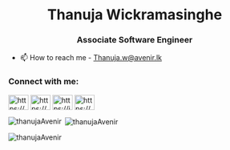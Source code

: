 
<h1 align="center">Thanuja Wickramasinghe</h1>
<h3 align="center">Associate Software Engineer</h3>

- 📫 How to reach me  - Thanuja.w@avenir.lk

<h3 align="left">Connect with me:</h3>
<p align="left">
<a href="https://linkedin.com/in/https://www.linkedin.com/in/thanuja-dhananjaya/" target="blank"><img align="center" src="https://raw.githubusercontent.com/rahuldkjain/github-profile-readme-generator/master/src/images/icons/Social/linked-in-alt.svg" alt="https://www.linkedin.com/in/thanuja-dhananjaya/" height="30" width="40" /></a>
<a href="https://fb.com/https://www.facebook.com/thanuja.dhananjayabandarawickramasinghe?mibextid=zbwkwl" target="blank"><img align="center" src="https://raw.githubusercontent.com/rahuldkjain/github-profile-readme-generator/master/src/images/icons/Social/facebook.svg" alt="https://www.facebook.com/thanuja.dhananjayabandarawickramasinghe?mibextid=zbwkwl" height="30" width="40" /></a>
<a href="https://instagram.com/https://instagram.com/_.thanuja._?igshid=ymjhnjkznzy=" target="blank"><img align="center" src="https://raw.githubusercontent.com/rahuldkjain/github-profile-readme-generator/master/src/images/icons/Social/instagram.svg" alt="https://instagram.com/_.thanuja._?igshid=ymjhnjkznzy=" height="30" width="40" /></a>
<a href="https://www.youtube.com/c/https://www.youtube.com/channel/ucfhouyzctk4fdxepamogafq" target="blank"><img align="center" src="https://raw.githubusercontent.com/rahuldkjain/github-profile-readme-generator/master/src/images/icons/Social/youtube.svg" alt="https://www.youtube.com/channel/ucfhouyzctk4fdxepamogafq" height="30" width="40" /></a>
</p>

<p><img align="left" src="https://github-readme-stats.vercel.app/api/top-langs?username=thanujaAvenir&show_icons=true&locale=en&layout=compact" alt="thanujaAvenir" /></p>

<p>&nbsp;<img align="center" src="https://github-readme-stats.vercel.app/api?username=thanujaAvenir&show_icons=true&locale=en" alt="thanujaAvenir" /></p>

<p><img align="center" src="https://github-readme-streak-stats.herokuapp.com/?user=thanujaAvenir&" alt="thanujaAvenir" /></p>
<!---
thanujaAvenir/thanujaAvenir is a ✨ special ✨ repository because its `README.md` (this file) appears on your GitHub profile.
You can click the Preview link to take a look at your changes.
--->
